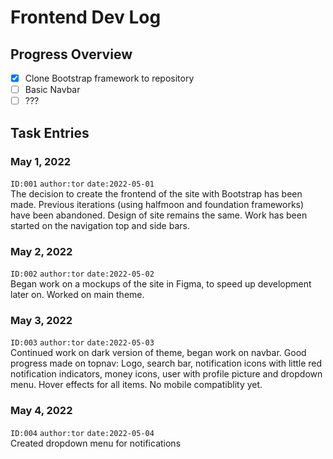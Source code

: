# Frontend Dev Log

## Progress Overview
- [x] Clone Bootstrap framework to repository
- [ ] Basic Navbar
- [ ] ???

## Task Entries

### May 1, 2022
`ID:001` `author:tor` `date:2022-05-01`\
The decision to create the frontend of the site with Bootstrap has been made. Previous iterations (using halfmoon and foundation frameworks) have been abandoned. Design of site remains the same. Work has been started on the navigation top and side bars.

### May 2, 2022
`ID:002` `author:tor` `date:2022-05-02`\
Began work on a mockups of the site in Figma, to speed up development later on. Worked on main theme.

### May 3, 2022
`ID:003` `author:tor` `date:2022-05-03`\
Continued work on dark version of theme, began work on navbar. Good progress made on topnav: Logo, search bar, notification icons with little red notification indicators, money icons, user with profile picture and dropdown menu. Hover effects for all items. No mobile compatiblity yet.

### May 4, 2022
`ID:004` `author:tor` `date:2022-05-04`\
Created dropdown menu for notifications
